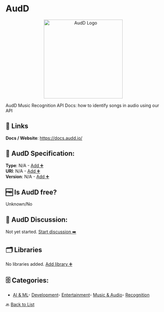 # AudD
<p align="center">
    <img width="256" src="https://raw.githubusercontent.com/apis-list/apis-list/main/apis/audd/logo_256x256.png" alt="AudD Logo"/>
</p>
AudD Music Recognition API Docs: how to identify songs in audio using our API

##  🔗 Links
**Docs / Website**: https://docs.audd.io/

## 🧬 AudD Specification:
**Type**: N/A - [Add ➕](https://github.com/apis-list/apis-list/edit/main/apis/audd/audd.yaml)  
**URI**: N/A - [Add ➕](https://github.com/apis-list/apis-list/edit/main/apis/audd/audd.yaml)  
**Version**: N/A - [Add ➕](https://github.com/apis-list/apis-list/edit/main/apis/audd/audd.yaml)

## 🆓 Is AudD free?
 Unknown/No 

## 💬 AudD Discussion:
Not yet started. [Start discussion ➡️](https://github.com/apis-list/apis-list/discussions/new)

## 🗂️ Libraries

No libraries added. [Add library ➕](https://github.com/apis-list/apis-list/edit/main/apis/audd/audd.yaml)    


## 🗄️ Categories:
- [AI & ML](https://github.com/apis-list/apis-list#ai--ml-)- [Development](https://github.com/apis-list/apis-list#development-)- [Entertainment](https://github.com/apis-list/apis-list#entertainment-)- [Music & Audio](https://github.com/apis-list/apis-list#music--audio-)- [Recognition](https://github.com/apis-list/apis-list#recognition-)

🔙  [Back to List](https://github.com/apis-list/apis-list)
